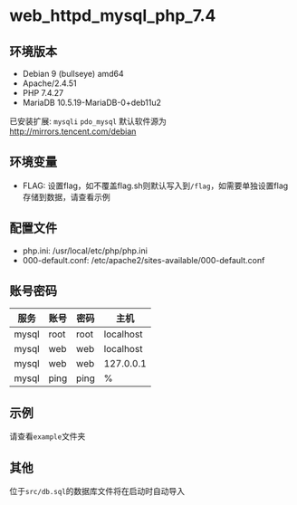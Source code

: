 # web_httpd_mysql_php_7.4

## 环境版本

- Debian 9 (bullseye) amd64
- Apache/2.4.51
- PHP 7.4.27
- MariaDB 10.5.19-MariaDB-0+deb11u2

已安装扩展: `mysqli` `pdo_mysql`
默认软件源为 http://mirrors.tencent.com/debian

## 环境变量

- FLAG: 设置flag，如不覆盖flag.sh则默认写入到`/flag`，如需要单独设置flag存储到数据，请查看示例

## 配置文件

- php.ini: /usr/local/etc/php/php.ini
- 000-default.conf: /etc/apache2/sites-available/000-default.conf

## 账号密码

|服务|账号|密码|主机|
|-|-|-|-|
|mysql|root|root|localhost|
|mysql|web|web|localhost|
|mysql|web|web|127.0.0.1|
|mysql|ping|ping|%|

## 示例

请查看`example`文件夹

## 其他

位于`src/db.sql`的数据库文件将在启动时自动导入